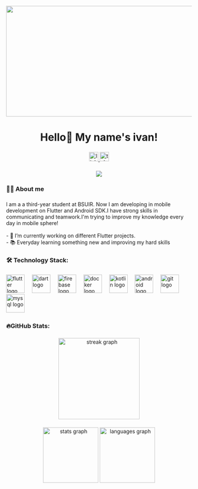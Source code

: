 <br clear="both">

<div align="center">
  <img height="300" width="600" src="https://i.gifer.com/7SvE.gif"  />
</div>

###

<h1 align="center">Hello👋 My name's ivan!</h1>

###

<div align="center">
  <a href="https://www.linkedin.com/in/ivan-kasyanov-170209255/?trk=opento_sprofile_topcard" target="_blank">
    <img src="https://img.shields.io/static/v1?message=Linkedin&logo=linkedin&label=&color=blue&logoColor=white&labelColor=blue&style=for-the-badge" height="25" alt="linkedin logo"  />
  </a>
  <a href="https://t.me/Vano1289" target="_blank">
    <img src="https://img.shields.io/static/v1?message=Telegram&logo=telegram&label=&color=2CA5E0&logoColor=white&labelColor=&style=for-the-badge" height="25" alt="telegram logo"  />
  </a>
</div>

###

<p align="center"><img src="https://komarev.com/ghpvc/?username=kasyanovmafioznik&color=lightgrey"/></p>


<h3 align="left">👩‍💻 About me</h3>

###

<p align="left">l am a  a third-year student at BSUIR. Now I am developing in mobile development on Flutter and Android SDK.I have strong skills in communicating and teamwork.I'm trying to improve my knowledge every day in mobile sphere!<br><br>- 🔭  I’m currently working on different Flutter projects.<br>- 📚 Everyday learning something new and improving my hard skills</p>


<h3 align="left">🛠 Technology Stack:</h3>

###

<div align="left">
<img 
src="https://cdn.jsdelivr.net/gh/devicons/devicon/icons/flutter/flutter-original.svg" height="50" alt="flutter logo"  />
  <img width="12" />
  <img src="https://cdn.jsdelivr.net/gh/devicons/devicon/icons/dart/dart-original.svg" height="50" alt="dart logo"  />
  <img width="12" />
  <img src="https://cdn.jsdelivr.net/gh/devicons/devicon/icons/firebase/firebase-original.svg" height="50" alt="firebase logo"  />
  <img width="12" />
  <img src="https://cdn.jsdelivr.net/gh/devicons/devicon/icons/docker/docker-original.svg" height="50" alt="docker logo"  />
  <img width="12" />
  <img src="https://cdn.jsdelivr.net/gh/devicons/devicon/icons/kotlin/kotlin-original.svg" height="50" alt="kotlin logo"  />
  <img width="12" />
  <img src="https://cdn.jsdelivr.net/gh/devicons/devicon/icons/android/android-original.svg" height="50" alt="android logo"  />
  <img width="12" />
  <img src="https://cdn.jsdelivr.net/gh/devicons/devicon/icons/git/git-original.svg" height="50" alt="git logo"  />
  <img width="12" />
  <img src="https://cdn.jsdelivr.net/gh/devicons/devicon/icons/mysql/mysql-original.svg" height="50" alt="mysql logo"  />
  <img width="12" />

</div>

###

<h3 align="left">🔥GitHub Stats:</h3>

###

<div align="center">
  <img src="https://streak-stats.demolab.com?user=
kasyanovmafioznik&locale=en&mode=daily&theme=dark&hide_border=false&border_radius=5&order=3" height="220" alt="streak graph"  />
</div>

###

<div align="center">
  <img src="https://github-readme-stats.vercel.app/api?username=
kasyanovmafioznik&hide_title=false&hide_rank=false&show_icons=true&include_all_commits=true&count_private=true&disable_animations=false&theme=dracula&locale=en&hide_border=false&order=1" height="150" alt="stats graph"  />
  <img src="https://github-readme-stats.vercel.app/api/top-langs?username=
kasyanovmafioznik&locale=en&hide_title=false&layout=compact&card_width=320&langs_count=5&theme=dracula&hide_border=false&order=2" height="150" alt="languages graph"  />
</div>

###
